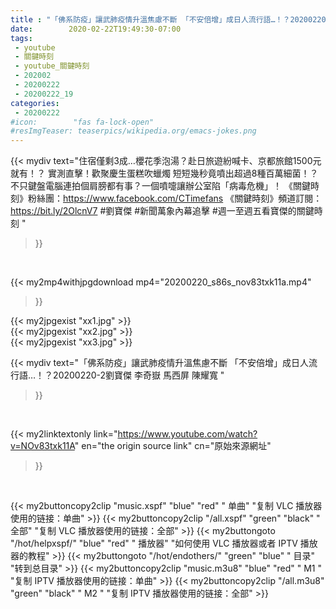 ```yaml
---
title : "「佛系防疫」讓武肺疫情升溫焦慮不斷 「不安倍增」成日人流行語…！？20200220-2劉寶傑 李奇嶽 馬西屏 陳耀寬 "
date:        2020-02-22T19:49:30-07:00
tags:
 - youtube
 - 關鍵時刻
 - youtube_關鍵時刻
 - 202002
 - 20200222
 - 20200222_19
categories:
 - 20200222
#icon:        "fas fa-lock-open"
#resImgTeaser: teaserpics/wikipedia.org/emacs-jokes.png
---
```


{{< mydiv text="住宿僅剩3成…櫻花季泡湯？赴日旅遊紛喊卡、京都旅館1500元就有！？ 實測直擊！歡聚慶生蛋糕吹蠟燭 短短幾秒竟噴出超過8種百萬細菌！？ 不只鍵盤電腦連拍個肩膀都有事？一個噴嚏讓辦公室陷「病毒危機」！  《關鍵時刻》粉絲團：https://www.facebook.com/CTimefans 《關鍵時刻》頻道訂閱：https://bit.ly/2OlcnV7  #劉寶傑 #新聞萬象內幕追擊 #週一至週五看寶傑的關鍵時刻 "
>}}
<br>


{{< my2mp4withjpgdownload mp4="20200220_s86s_nov83txk11a.mp4"
>}}

{{< my2jpgexist "xx1.jpg" >}}<br>
{{< my2jpgexist "xx2.jpg" >}}<br>
{{< my2jpgexist "xx3.jpg" >}}<br>



{{< mydiv text="「佛系防疫」讓武肺疫情升溫焦慮不斷 「不安倍增」成日人流行語…！？20200220-2劉寶傑 李奇嶽 馬西屏 陳耀寬 "
>}}
<br>

{{< my2linktextonly link="https://www.youtube.com/watch?v=NOv83txk11A"
en="the origin source link" cn="原始來源網址"
>}}


<br>

{{< my2buttoncopy2clip "music.xspf"        "blue"   "red"    " 单曲"  "复制 VLC 播放器使用的链接：单曲" >}} {{< my2buttoncopy2clip "/all.xspf"         "green"  "black"  " 全部"  "复制 VLC 播放器使用的链接：全部" >}} {{< my2buttongoto      "/hot/helpxspf/"    "blue"   "red"    " 播放器" "如何使用 VLC 播放器或者 IPTV 播放器的教程" >}} {{< my2buttongoto      "/hot/endothers/"   "green"  "blue"   " 目录"   "转到总目录" >}} {{< my2buttoncopy2clip "music.m3u8"        "blue"   "red"    " M1 "    "复制 IPTV 播放器使用的链接：单曲" >}} {{< my2buttoncopy2clip "/all.m3u8"         "green"  "black"  " M2 "    "复制 IPTV 播放器使用的链接：全部" >}} 
